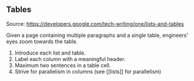 ## Tables

Source: https://developers.google.com/tech-writing/one/lists-and-tables

Given a page containing multiple paragraphs and a single table, engineers' eyes zoom towards the table.

1. Introduce each list and table.
2. Label each column with a meaningful header.
3. Maximum two sentences in a table cell.
4. Strive for parallelism in columns (see [[lists]] for parallelism)
